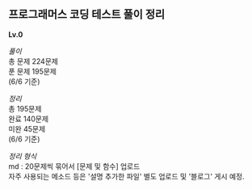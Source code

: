 ## 프로그래머스 코딩 테스트 풀이 정리

<strong>Lv.0</strong>

*풀이*  
총 문제 224문제  
푼 문제 195문제  
(6/6 기준)  

*정리*  
총 195문제  
완료 140문제  
미완 45문제  
(6/6 기준)  

*정리 형식*  
md : 20문제씩 묶어서 [문제 및 함수] 업로드  
자주 사용되는 메소드 등은 '설명 추가한 파일' 별도 업로드 및 '블로그' 게시 예정.

